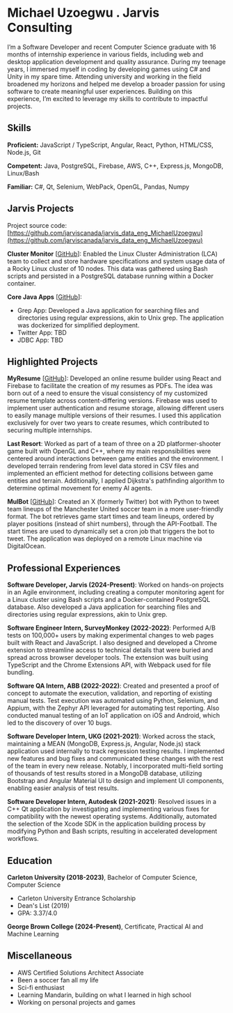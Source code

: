 # Michael Uzoegwu . Jarvis Consulting

I’m a Software Developer and recent Computer Science graduate with 16 months of internship experience in various fields, including web and desktop application development and quality assurance. During my teenage years, I immersed myself in coding by developing games using C# and Unity in my spare time. Attending university and working in the field broadened my horizons and helped me develop a broader passion for using software to create meaningful user experiences. Building on this experience, I’m excited to leverage my skills to contribute to impactful projects.

## Skills

**Proficient:** JavaScript / TypeScript, Angular, React, Python, HTML/CSS, Node.js, Git

**Competent:** Java, PostgreSQL, Firebase, AWS, C++, Express.js, MongoDB, Linux/Bash

**Familiar:** C#, Qt, Selenium, WebPack, OpenGL, Pandas, Numpy

## Jarvis Projects

Project source code: [https://github.com/jarviscanada/jarvis_data_eng_MichaelUzoegwu](https://github.com/jarviscanada/jarvis_data_eng_MichaelUzoegwu)


**Cluster Monitor** [[GitHub](https://github.com/jarviscanada/jarvis_data_eng_MichaelUzoegwu/tree/master/linux_sql)]: Enabled the Linux Cluster Administration (LCA) team to collect and store hardware specifications and system usage data of a Rocky Linux cluster of 10 nodes. This data was gathered using Bash scripts and persisted in a PostgreSQL database running within a Docker container.

**Core Java Apps** [[GitHub](https://github.com/jarviscanada/jarvis_data_eng_MichaelUzoegwu/tree/master/core_java)]:
      
  - Grep App: Developed a Java application for searching files and directories using regular expressions, akin to Unix grep. The application was dockerized for simplified deployment.
  - Twitter App: TBD
  - JDBC App: TBD


## Highlighted Projects
**MyResume** [[GitHub](https://github.com/micuzo/resume-editor)]: Developed an online resume builder using React and Firebase to facilitate the creation of my resumes as PDFs. The idea was born out of a need to ensure the visual consistency of my customized resume template across content-differing versions. Firebase was used to implement user authentication and resume storage, allowing different users to easily manage multiple versions of their resumes. I used this application exclusively for over two years to create resumes, which contributed to securing multiple internships.

**Last Resort**: Worked as part of a team of three on a 2D platformer-shooter game built with OpenGL and C++, where my main responsibilities were centered around interactions between game entities and the environment. I developed terrain rendering from level data stored in CSV files and implemented an efficient method for detecting collisions between game entities and terrain. Additionally, I applied Dijkstra's pathfinding algorithm to determine optimal movement for enemy AI agents.

**MulBot** [[GitHub](https://github.com/micuzo/mutd-lineup)]: Created an X (formerly Twitter) bot with Python to tweet team lineups of the Manchester United soccer team in a more user-friendly format. The bot retrieves game start times and team lineups, ordered by player positions (instead of shirt numbers), through the API-Football. The start times are used to dynamically set a cron job that triggers the bot to tweet. The application was deployed on a remote Linux machine via DigitalOcean.


## Professional Experiences

**Software Developer, Jarvis (2024-Present)**: Worked on hands-on projects in an Agile environment, including creating a computer monitoring agent for a Linux cluster using Bash scripts and a Docker-contained PostgreSQL database. Also developed a Java application for searching files and directories using regular expressions, akin to Unix grep.

**Software Engineer Intern, SurveyMonkey (2022-2022)**: Performed A/B tests on 100,000+ users by making experimental changes to web pages built with React and JavaScript. I also designed and developed a Chrome extension to streamline access to technical details that were buried and spread across browser developer tools. The extension was built using TypeScript and the Chrome Extensions API, with Webpack used for file bundling.

**Software QA Intern, ABB (2022-2022)**: Created and presented a proof of concept to automate the execution, validation, and reporting of existing manual tests. Test execution was automated using Python, Selenium, and Appium, with the Zephyr API leveraged for automating test reporting. Also conducted manual testing of an IoT application on iOS and Android, which led to the discovery of over 10 bugs.

**Software Developer Intern, UKG (2021-2021)**: Worked across the stack, maintaining a MEAN (MongoDB, Express.js, Angular, Node.js) stack application used internally to track regression testing results. I implemented new features and bug fixes and communicated these changes with the rest of the team in every new release. Notably, I incorporated multi-field sorting of thousands of test results stored in a MongoDB database, utilizing Bootstrap and Angular Material UI to design and implement UI components, enabling easier analysis of test results.

**Software Developer Intern, Autodesk (2021-2021)**: Resolved issues in a C++ Qt application by investigating and implementing various fixes for compatibility with the newest operating systems. Additionally, automated the selection of the Xcode SDK in the application building process by modifying Python and Bash scripts, resulting in accelerated development workflows.


## Education
**Carleton University (2018-2023)**, Bachelor of Computer Science, Computer Science
- Carleton University Entrance Scholarship
- Dean's List (2019)
- GPA: 3.37/4.0

**George Brown College (2024-Present)**, Certificate, Practical AI and Machine Learning


## Miscellaneous
- AWS Certified Solutions Architect Associate
- Been a soccer fan all my life
- Sci-fi enthusiast
- Learning Mandarin, building on what I learned in high school
- Working on personal projects and games